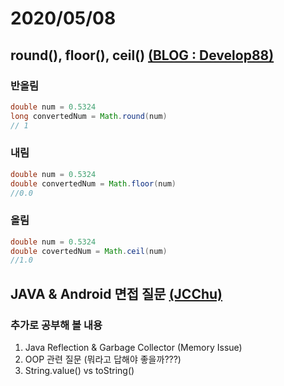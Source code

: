 # 2020/05/08

## round(), floor(), ceil() [(BLOG : Develop88)](https://developer88.tistory.com/97)

### 반올림

~~~java
double num = 0.5324
long convertedNum = Math.round(num)
// 1
~~~

### 내림

~~~java
double num = 0.5324
double convertedNum = Math.floor(num)
//0.0
~~~

### 올림

~~~java
double num = 0.5324
double covertedNum = Math.ceil(num)
//1.0
~~~

## JAVA & Android 면접 질문 [(JCChu)](https://medium.com/@jcchu/%EC%A3%BC%EB%8B%88%EC%96%B4-%EA%B0%9C%EB%B0%9C%EC%9E%90%EA%B0%80-%EB%A9%B4%EC%A0%91-%EC%8B%9C-%EB%B0%9B%EC%95%98%EB%8D%98-%EC%A7%88%EB%AC%B8-718c4a86d621)

### 추가로 공부해 볼 내용
1. Java Reflection & Garbage Collector (Memory Issue)
2. OOP 관련 질문 (뭐라고 답해야 좋을까???)
3. String.value() vs toString() 

